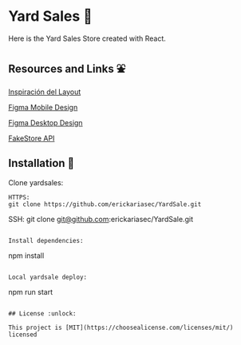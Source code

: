 # Yard Sales :convenience_store:
Here is the Yard Sales Store created with React.


## Resources and Links :fountain:

[Inspiración del Layout](https://github.com/platzi/curso-frontend-developer-practico)

[Figma Mobile Design](https://www.figma.com/proto/bcEVujIzJj5PNIWwF9pP2w/Platzi_YardSale?node-id=0%3A719&amp%3Bscaling=scale-down&amp%3Bpage-id=0%3A1&amp%3Bstarting-point-node-id=0%3A719)

[Figma Desktop Design](https://www.figma.com/proto/bcEVujIzJj5PNIWwF9pP2w/Platzi_YardSale?node-id=5%3A2808[%E2%80%A6]ing=scale-down&amp;page-id=0%3A998&amp;starting-point-node-id=5%3A2808)

[FakeStore API](https://fakestoreapi.com/)


## Installation :electric_plug:
Clone yardsales:
```
HTTPS: 
git clone https://github.com/erickariasec/YardSale.git
 ```

SSH: 
git clone git@github.com:erickariasec/YardSale.git
 ```

Install dependencies:
```
npm install
```

Local yardsale deploy:
```
npm run start
```

## License :unlock:

This project is [MIT](https://choosealicense.com/licenses/mit/) licensed


